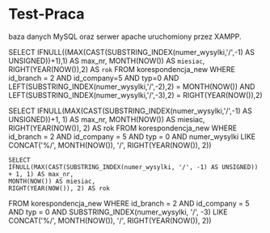 # Test-Praca

baza danych MySQL oraz serwer apache uruchomiony przez XAMPP.


SELECT IFNULL((MAX(CAST(SUBSTRING_INDEX(numer_wysylki,'/',-1) AS UNSIGNED))+1),1) AS max_nr, MONTH(NOW()) AS `miesiac`, RIGHT(YEAR(NOW()),2) AS `rok`
                    FROM korespondencja_new
                    WHERE id_branch = 2 AND id_company=5 AND typ=0 AND LEFT(SUBSTRING_INDEX(numer_wysylki,'/',-2),2) = MONTH(NOW()) AND LEFT(SUBSTRING_INDEX(numer_wysylki,'/',-3),2) = RIGHT(YEAR(NOW()),2)



SELECT 
    IFNULL(MAX(CAST(SUBSTRING_INDEX(numer_wysylki,'/',-1) AS UNSIGNED))+1, 1) AS max_nr,
    MONTH(NOW()) AS miesiac,
    RIGHT(YEAR(NOW()), 2) AS rok 
FROM korespondencja_new 
WHERE 
    id_branch = 2 
    AND id_company = 5 
    AND typ = 0 
    AND numer_wysylki LIKE CONCAT('%/', MONTH(NOW()), '/', RIGHT(YEAR(NOW()), 2))
    
    
    
    
    SELECT 
    IFNULL(MAX(CAST(SUBSTRING_INDEX(numer_wysylki, '/', -1) AS UNSIGNED)) + 1, 1) AS max_nr,
    MONTH(NOW()) AS miesiac,
    RIGHT(YEAR(NOW()), 2) AS rok 
FROM korespondencja_new 
WHERE 
    id_branch = 2 
    AND id_company = 5 
    AND typ = 0 
    AND SUBSTRING_INDEX(numer_wysylki, '/', -3) LIKE CONCAT('%/', MONTH(NOW()), '/', RIGHT(YEAR(NOW()), 2))
